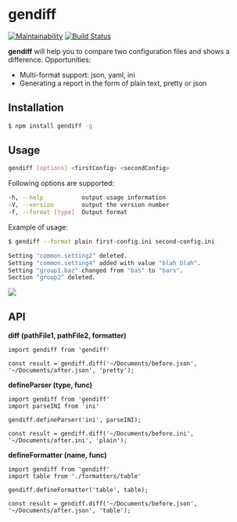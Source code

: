 # gendiff

[![Maintainability](https://api.codeclimate.com/v1/badges/c8eb65b21d63eec8b91a/maintainability)](https://codeclimate.com/github/Qxor/frontend-project-lvl2/maintainability)
[![Build Status](https://travis-ci.com/Qxor/frontend-project-lvl2.svg?branch=master)](https://travis-ci.com/Qxor/frontend-project-lvl2)

**gendiff** will help you to compare two configuration files and shows a difference.
Opportunities:
* Multi-format support: json, yaml, ini
* Generating a report in the form of plain text, pretty or json

## Installation
  ```sh
  $ npm install gendiff -g
  ```

## Usage
  ```sh
  gendiff [options] <firstConfig> <secondConfig>
  ```
Following options are supported:
  ```sh
  -h, --help           output usage information
  -V, --version        output the version number
  -f, --format [type]  Output format
  ```
Example of usage:
  ```sh
  $ gendiff --format plain first-config.ini second-config.ini

  Setting "common.setting2" deleted.
  Setting "common.setting4" added with value "blah blah".
  Setting "group1.baz" changed from "bas" to "bars".
  Section "group2" deleted.
  ```

![](https://cloclo22.datacloudmail.ru/weblink/view/3xvM/5mNaNmD6Z?etag=3EAA89AE00B708BDF981B494D4FCE155B0D94490&key=f2652e2462a549aa2d436281761adf20f31c0836)

## API
**diff (pathFile1, pathFile2, formatter)**
```
import gendiff from 'gendiff'

const result = gendiff.diff('~/Documents/before.json', '~/Documents/after.json', 'pretty');
```

**defineParser (type, func)**
```
import gendiff from 'gendiff'
import parseINI from 'ini'

gendiff.defineParser('ini', parseINI);

const result = gendiff.diff('~/Documents/before.ini', '~/Documents/after.ini', 'plain');
```

**defineFormatter (name, func)**
```
import gendiff from 'gendiff'
import table from './formatters/table'

gendiff.defineFormatter('table', table);

const result = gendiff.diff('~/Documents/before.json', '~/Documents/after.json', 'table');
```